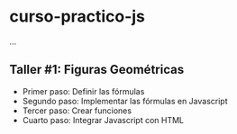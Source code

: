 # curso-practico-js

...

## Taller #1: Figuras Geométricas

- Primer paso: Definir las fórmulas
- Segundo paso: Implementar las fórmulas en Javascript
- Tercer paso: Crear funciones
- Cuarto paso: Integrar Javascript con HTML